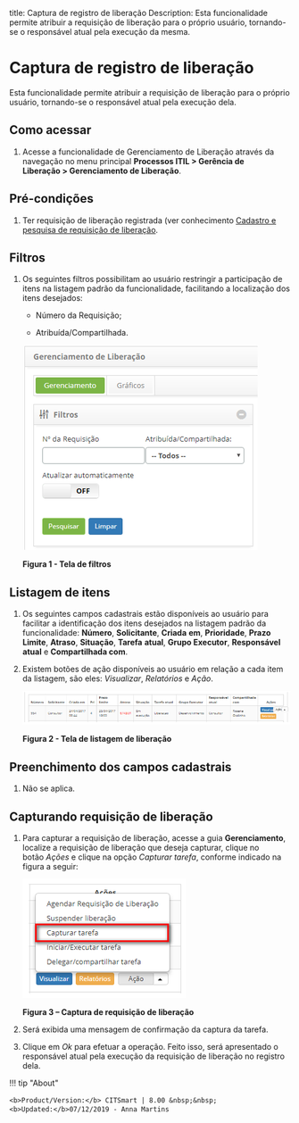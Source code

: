 title: Captura de registro de liberação
Description: Esta funcionalidade permite atribuir a requisição de liberação para
o próprio usuário, tornando-se o responsável atual pela execução da mesma.

# Captura de registro de liberação

Esta funcionalidade permite atribuir a requisição de liberação para o próprio
usuário, tornando-se o responsável atual pela execução dela.

Como acessar
------------

1.  Acesse a funcionalidade de Gerenciamento de Liberação através da
    navegação no menu principal **Processos ITIL \> Gerência de
    Liberação \> Gerenciamento de Liberação**.

Pré-condições
-------------

1.  Ter requisição de liberação registrada (ver conhecimento [Cadastro e
    pesquisa de requisição de
    liberação]().

Filtros
-------

1.  Os seguintes filtros possibilitam ao usuário restringir a participação de
    itens na listagem padrão da funcionalidade, facilitando a localização dos
    itens desejados:

    -   Número da Requisição;

    -   Atribuída/Compartilhada.

    ![Criar](images/capture-1.png)

    **Figura 1 - Tela de filtros**

Listagem de itens
-----------------

1.  Os seguintes campos cadastrais estão disponíveis ao usuário para facilitar a
    identificação dos itens desejados na listagem padrão da
    funcionalidade: **Número**, **Solicitante**, **Criada**
    **em**, **Prioridade**, **Prazo Limite**, **Atraso**, **Situação**, **Tarefa**
    **atual**, **Grupo Executor**, **Responsável atual** e **Compartilhada com**.

2.  Existem botões de ação disponíveis ao usuário em relação a cada item da
    listagem, são eles: *Visualizar*, *Relatórios* e *Ação*.

    ![Criar](images/capture-2.png)

    **Figura 2 - Tela de listagem de liberação**

Preenchimento dos campos cadastrais
-----------------------------------

1.  Não se aplica.

Capturando requisição de liberação
----------------------------------

1.  Para capturar a requisição de liberação, acesse a guia **Gerenciamento**,
    localize a requisição de liberação que deseja capturar, clique no
    botão *Ações* e clique na opção *Capturar tarefa*, conforme indicado na
    figura a seguir:

    ![Criar](images/capture-3.png)

    **Figura 3 – Captura de requisição de liberação**

1.  Será exibida uma mensagem de confirmação da captura da tarefa.

2.  Clique em *Ok* para efetuar a operação. Feito isso, será apresentado o
    responsável atual pela execução da requisição de liberação no registro dela.

!!! tip "About"

    <b>Product/Version:</b> CITSmart | 8.00 &nbsp;&nbsp;
    <b>Updated:</b>07/12/2019 - Anna Martins
